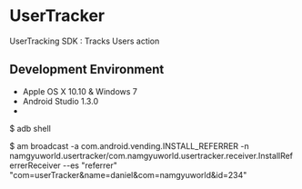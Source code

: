 # UserTracker
UserTracking SDK : Tracks Users action

## Development Environment
- Apple OS X 10.10 & Windows 7
- Android Studio 1.3.0
- 



$ adb shell

$ am broadcast -a com.android.vending.INSTALL_REFERRER 
-n namgyuworld.usertracker/com.namgyuworld.usertracker.receiver.InstallReferrerReceiver --es "referrer" "com=userTracker&name=daniel&com=namgyuworld&id=234"

